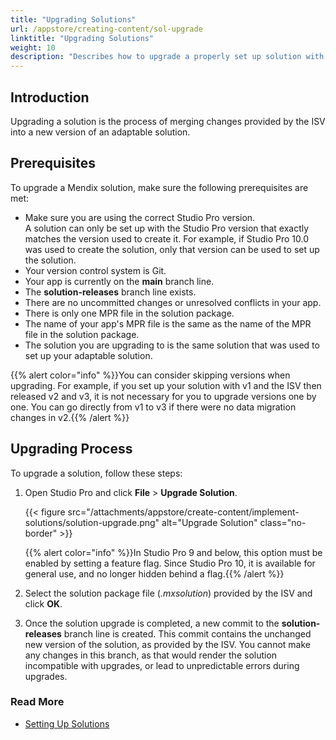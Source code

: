 ```yaml
---
title: "Upgrading Solutions"
url: /appstore/creating-content/sol-upgrade
linktitle: "Upgrading Solutions"
weight: 10
description: "Describes how to upgrade a properly set up solution with a new version provided by the ISV."
---
```


## Introduction

Upgrading a solution is the process of merging changes provided by the ISV into a new version of an adaptable solution.

## Prerequisites

To upgrade a Mendix solution, make sure the following prerequisites are met:

* Make sure you are using the correct Studio Pro version.    
  A solution can only be set up with the Studio Pro version that exactly matches the version used to create it. For example, if Studio Pro 10.0 was used to create the solution, only that version can be used to set up the solution.
* Your version control system is Git.
* Your app is currently on the **main** branch line.
* The **solution-releases** branch line exists.
* There are no uncommitted changes or unresolved conflicts in your app.
* There is only one MPR file in the solution package.
* The name of your app's MPR file is the same as the name of the MPR file in the solution package.
* The solution you are upgrading to is the same solution that was used to set up your adaptable solution.

{{% alert color="info" %}}You can consider skipping versions when upgrading. For example, if you set up your solution with v1 and the ISV then released v2 and v3, it is not necessary for you to upgrade versions one by one. You can go directly from v1 to v3 if there were no data migration changes in v2.{{% /alert %}}

## Upgrading Process

To upgrade a solution, follow these steps:

1. Open Studio Pro and click **File** > **Upgrade Solution**.

    {{< figure src="/attachments/appstore/create-content/implement-solutions/solution-upgrade.png" alt="Upgrade Solution" class="no-border" >}}

    {{% alert color="info" %}}In Studio Pro 9 and below, this option must be enabled by setting a feature flag. Since Studio Pro 10, it is available for general use, and no longer hidden behind a flag.{{% /alert %}}

2. Select the solution package file (*.mxsolution*) provided by the ISV and click **OK**.
3. Once the solution upgrade is completed, a new commit to the **solution-releases** branch line is created. This commit contains the unchanged new version of the solution, as provided by the ISV. You cannot make any changes in this branch, as that would render the solution incompatible with upgrades, or lead to unpredictable errors during upgrades.

### Read More

* [Setting Up Solutions](/appstore/creating-content/sol-set-up/) 
